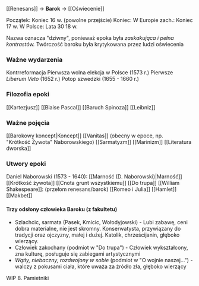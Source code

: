 [[Renesans]] -> **Barok** -> [[Oświecenie]]

Początek: Koniec 16 w. (powolne przejście)
Koniec: 
	W Europie zach.: Koniec 17 w. 
	W Polsce: Lata 30 18 w.

Nazwa oznacza "dziwny", ponieważ epoka była *zaskakująca i pełna kontrastów.*
Twórczość baroku była krytykowana przez ludzi oświecenia
### Ważne wydarzenia
Kontrreformacja
Pierwsza wolna elekcja w Polsce (1573 r.)
Pierwsze *Liberum Veto* (1652 r.)
Potop szwedzki (1655 - 1660 r.)
### Filozofia epoki
[[Kartezjusz]]
[[Blaise Pascal]]
[[Baruch Spinoza]]
[[Leibniz]]
### Ważne pojęcia
[[Barokowy koncept|Koncept]]
[[Vanitas]] (obecny w epoce, np. "Krótkość Żywota" Naborowskiego)
[[Sarmatyzm]]
[[Marinizm]]
[[Literatura dworska]]
### Utwory epoki
Daniel Naborowski (1573 - 1640):
	[[Marność (D. Naborowski)|Marność]]
	[[Krótkość żywota]]
	[[Cnota grunt wszystkiemu]]
[[Do trupa]]
[[William Shakespeare]]: (przełom renesans/barok)
	[[Romeo i Julia]]
	[[Hamlet]]
	[[Makbet]]
#### Trzy odsłony człowieka Baroku (z fakultetu)
 - Szlachcic, sarmata (Pasek, Kmicic, Wołodyjowski) - Lubi zabawę, ceni dobra materialne, nie jest skromny. Konserwatysta, przywiązany do tradycji oraz ojczyzny, małej i dużej. Katolik, chrześcijanin, głęboko wierzący.
- Człowiek zakochany (podmiot w "Do trupa") - Człowiek wykształcony, zna kulturę, posługuje się zabiegami artystycznymi
- *Wątły, niebaczny, rozdwojony w sobie* (podmiot w "O wojnie naszej...") - walczy z pokusami ciała, które uważa za źródło zła, głęboko wierzący




WIP
8. Pamietniki
